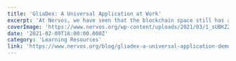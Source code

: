 ```yaml
---
title: 'GliaDex: A Universal Application at Work'
excerpt: 'At Nervos, we have seen that the blockchain space still has a number of barriers to entry that are holding back mass adoption of the technology. User experience is often sacrificed for the sake of dec'
coverImage: 'https://www.nervos.org/wp-content/uploads/2021/03/1_sUBKZZzmk0f9C0-d2TehDw.gif'
date: '2021-02-09T16:00:00.000Z'
category: 'Learning Resources'
link: 'https://www.nervos.org/blog/gliadex-a-universal-application-demo-at-work'
---
```


